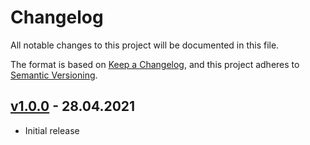 # Changelog

All notable changes to this project will be documented in this file.

The format is based on [Keep a Changelog](https://keepachangelog.com/en/1.0.0/),
and this project adheres to [Semantic Versioning](https://semver.org/spec/v2.0.0.html).

## [v1.0.0] - 28.04.2021

- Initial release

[v1.0.0]: https://github.com/denisvasilik/binalyzer-wasm/tree/v1.0.0
